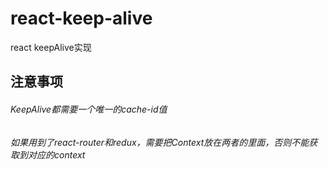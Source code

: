 # react-keep-alive
react  keepAlive实现
## 注意事项
###### KeepAlive都需要一个唯一的cache-id值
###### 如果用到了react-router和redux，需要把Context放在两者的里面，否则不能获取到对应的context
